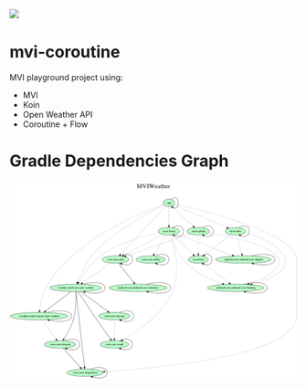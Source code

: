 ![](https://github.com/NXAN2901/mvi-coroutine/workflows/CI/badge.svg)
# mvi-coroutine

MVI playground project using:

- MVI
- Koin
- Open Weather API
- Coroutine + Flow

# Gradle Dependencies Graph

![](gradle/dependency-graph/project.dot.png)
